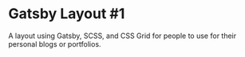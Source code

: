 # Gatsby Layout #1

A layout using Gatsby, SCSS, and CSS Grid for people to use for their personal blogs or portfolios.
